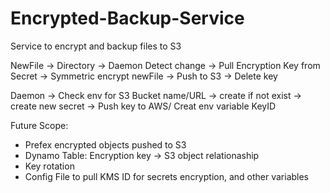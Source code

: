 # Encrypted-Backup-Service
Service to encrypt and backup files to S3

NewFile -> Directory -> Daemon Detect change -> Pull Encryption Key from Secret -> Symmetric encrypt newFile -> Push to S3 -> Delete key

Daemon -> Check env for S3 Bucket name/URL -> create if not exist -> create new secret -> Push key to AWS/ Creat env variable KeyID 

Future Scope:
 - Prefex encrypted objects pushed to S3
 - Dynamo Table: Encryption key -> S3 object relationaship
 - Key rotation
 - Config File to pull KMS ID for secrets encryption, and other variables